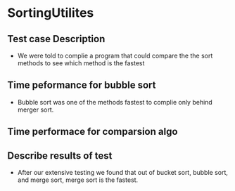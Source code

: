 # SortingUtilites
 

## Test case Description

* We were told to complie a program that could compare the the sort methods to see which method is the fastest 

## Time peformance for bubble sort 

* Bubble sort was one of the methods fastest to complie only behind merger sort.

## Time performace for comparsion algo 

## Describe results of test 

* After our extensive testing we found that out of bucket sort, bubble sort, and merge sort, merge sort is the fastest. 
